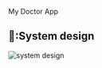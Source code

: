 My Doctor App

## 🎨:System design 

![system design](https://github.com/user-attachments/assets/409ab031-9678-45e1-a5e8-82703efac630)
